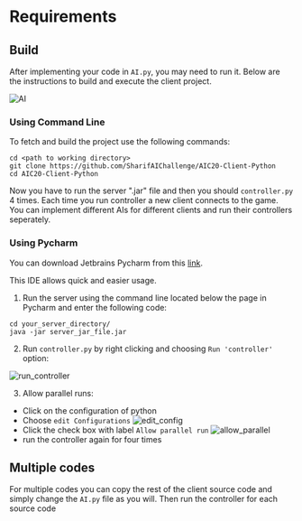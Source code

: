 # Requirements 

## Build

After implementing your code in `AI.py`, you may need to run it. 
Below are the instructions to build and execute the client project.

![AI](http://s7.picofile.com/file/8388348218/AI.JPG)

### Using Command Line

To fetch and build the project use the following commands:

```
cd <path to working directory>
git clone https://github.com/SharifAIChallenge/AIC20-Client-Python
cd AIC20-Client-Python
```

Now you have to run the server ".jar" file and then you should `controller.py` 4 times. Each time you run controller a new client connects to the game. You can implement different AIs for different clients and run their controllers seperately.

### Using Pycharm

You can download Jetbrains Pycharm from this [link](https://www.jetbrains.com/pycharm/download/).

This IDE allows quick and easier usage.

1) Run the server using the command line located below the page in Pycharm and enter the following code:
```
cd your_server_directory/
java -jar server_jar_file.jar
```

2) Run `controller.py` by right clicking and choosing `Run 'controller'` option:

![run_controller](http://s6.picofile.com/file/8388348318/Run_controller.JPG)

3) Allow parallel runs: 
* Click on the configuration of python
* Choose `edit Configurations`
![edit_config](http://s7.picofile.com/file/8388348276/edit_configuration.JPG)
* Click the check box with label `Allow parallel run`
![allow_parallel](http://s7.picofile.com/file/8388348250/allow_parallel.JPG)
* run the controller again for four times

## Multiple codes

For multiple codes you can copy the rest of the client source code and simply change the `AI.py` file as you will. Then run the controller for each source code

